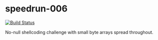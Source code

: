 # speedrun-006

[![Build Status](https://travis-ci.com/o-o-overflow/dc2019q-speedrun-006.svg?token=6XM5nywRvLrMFwxAsXj3&branch=master)](https://travis-ci.com/o-o-overflow/dc2019q-speedrun-006)

No-null shellcoding challenge with small byte arrays spread throughout.



 
